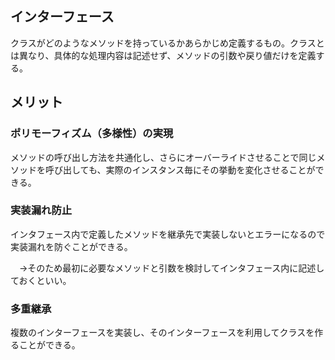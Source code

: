 ## インターフェース　  
クラスがどのようなメソッドを持っているかあらかじめ定義するもの。クラスとは異なり、具体的な処理内容は記述せず、メソッドの引数や戻り値だけを定義する。
## メリット  
### ポリモーフィズム（多様性）の実現　  　
メソッドの呼び出し方法を共通化し、さらにオーバーライドさせることで同じメソッドを呼び出しても、実際のインスタンス毎にその挙動を変化させることができる。  　　
### 実装漏れ防止  
インタフェース内で定義したメソッドを継承先で実装しないとエラーになるので実装漏れを防ぐことができる。  

　→そのため最初に必要なメソッドと引数を検討してインタフェース内に記述しておくといい。  
### 多重継承 　　
複数のインターフェースを実装し、そのインターフェースを利用してクラスを作ることができる。
